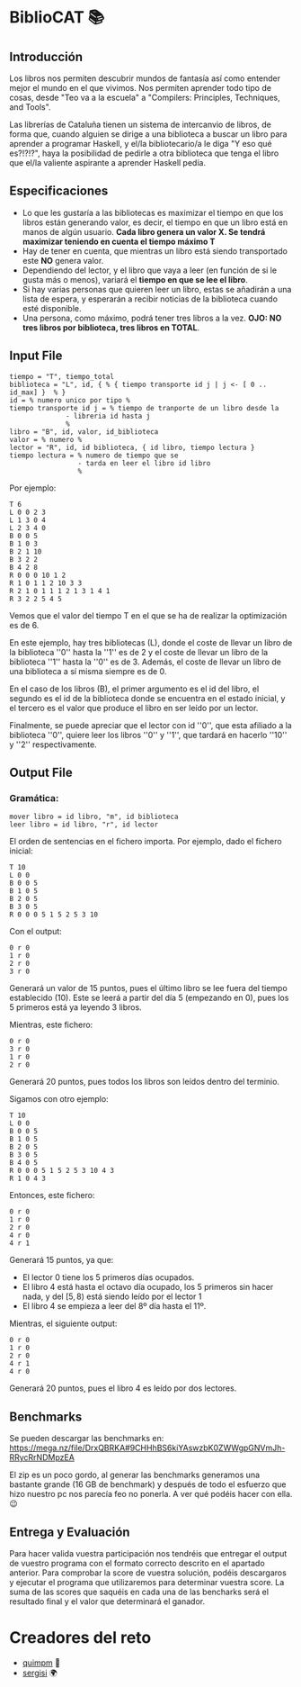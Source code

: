 # BiblioCAT :books:

## Introducción
Los libros nos permiten descubrir mundos de fantasía así como entender mejor el mundo en el que vivimos. Nos permiten aprender todo tipo de cosas, desde "Teo va a la escuela" a "Compilers: Principles, Techniques, and Tools".


Las librerías de Cataluña tienen un sistema de intercanvio de libros, de forma que, cuando alguien se dirige a una biblioteca a buscar un libro para aprender a programar Haskell, y el/la bibliotecario/a le diga "Y eso qué es?!?!?", haya la posibilidad de pedirle a otra biblioteca que tenga el libro que el/la valiente aspirante a aprender Haskell pedía.


## Especificaciones
* Lo que les gustaría a las bibliotecas es maximizar el tiempo en que los libros están generando valor, es decir, el tiempo en que un libro está en manos de algún usuario. **Cada libro genera un valor X. Se tendrá maximizar teniendo en cuenta el tiempo máximo T**
* Hay de tener en cuenta, que mientras un libro está siendo transportado este **NO** genera valor. 
* Dependiendo del lector, y el libro que vaya a leer (en función de si le gusta más o menos), variará el **tiempo  en que se lee el libro**.
* Si hay varias personas que quieren leer un libro, estas se añadirán a una lista de espera, y esperarán a recibir noticias de la biblioteca cuando esté disponible.
* Una persona, como máximo, podrá tener tres libros a la vez. **OJO: NO tres libros por biblioteca, tres libros en TOTAL**. 


## Input File
``` 
tiempo = "T", tiempo_total
biblioteca = "L", id, { % { tiempo transporte id j | j <- [ 0 .. id_max] }  % }
id = % numero unico por tipo %
tiempo transporte id j = % tiempo de tranporte de un libro desde la
              - libreria id hasta j
              %
libro = "B", id, valor, id_biblioteca
valor = % numero %
lector = "R", id, id biblioteca, { id libro, tiempo lectura }
tiempo lectura = % numero de tiempo que se
                 - tarda en leer el libro id libro
                 %
```

Por ejemplo:
```
T 6
L 0 0 2 3
L 1 3 0 4
L 2 3 4 0
B 0 0 5
B 1 0 3
B 2 1 10
B 3 2 2
B 4 2 8
R 0 0 0 10 1 2
R 1 0 1 1 2 10 3 3
R 2 1 0 1 1 1 2 1 3 1 4 1
R 3 2 2 5 4 5
```

Vemos que el valor del tiempo T en el que se ha de realizar la optimización es de 6.

En este ejemplo, hay tres bibliotecas (L), donde el coste de llevar un libro
de la biblioteca ''0'' hasta la ''1'' es de 2 y el coste de llevar
un libro de la biblioteca ''1'' hasta la ''0'' es de 3. Además, el coste de
llevar un libro de una biblioteca a sí misma siempre es de 0.


En el caso de los libros (B),  el primer argumento es el id del libro, 
el segundo es el id de la biblioteca donde se encuentra
en el estado inicial, y el tercero es el valor que produce el libro en
ser leído por un lector.


Finalmente, se puede apreciar que el lector con id ''0'', que esta afiliado
a la biblioteca ''0'', quiere leer los libros ''0'' y ''1'', que tardará en
hacerlo ''10'' y ''2'' respectivamente.

## Output File
### Gramática:
```
mover libro = id libro, "m", id biblioteca
leer libro = id libro, "r", id lector
```


El orden de sentencias en el fichero importa.
Por ejemplo, dado el fichero inicial:
```
T 10
L 0 0
B 0 0 5
B 1 0 5
B 2 0 5
B 3 0 5
R 0 0 0 5 1 5 2 5 3 10
```

Con el output:
```
0 r 0
1 r 0
2 r 0
3 r 0
```

Generará un valor de 15 puntos, pues el último
libro se lee fuera del tiempo establecido (10).
Este se leerá a partir del día 5 (empezando en 0),
pues los 5 primeros está ya leyendo 3 libros.


Mientras, este fichero:

```
0 r 0
3 r 0
1 r 0
2 r 0
```

Generará 20 puntos, pues todos los libros son leídos
dentro del terminio.


Sigamos con otro ejemplo:
```
T 10
L 0 0
B 0 0 5
B 1 0 5
B 2 0 5
B 3 0 5
B 4 0 5
R 0 0 0 5 1 5 2 5 3 10 4 3
R 1 0 4 3
```

Entonces, este fichero:
```
0 r 0
1 r 0
2 r 0
4 r 0
4 r 1
```
Generará 15 puntos, ya que:
+ El lector 0 tiene los 5 primeros días ocupados.
+ El libro 4 está hasta el octavo día ocupado, los
   5 primeros sin hacer nada, y del $[5, 8)$ está
   siendo leído por el lector 1
+ El libro 4 se empieza a leer del 8º día hasta el 11º.

Mientras, el siguiente output:
```
0 r 0
1 r 0
2 r 0
4 r 1
4 r 0
```
Generará 20 puntos, pues el libro 4 es leído por dos
lectores.


## Benchmarks
Se pueden descargar las benchmarks en: https://mega.nz/file/DrxQBRKA#9CHHhBS6kiYAswzbK0ZWWgpGNVmJh-RRycRrNDMpzEA


El zip es un poco gordo, al generar las benchmarks generamos una bastante grande (16 GB de benchmark) y después de todo el esfuerzo 
que hizo nuestro pc nos parecía feo no ponerla. A ver qué podéis hacer con ella. :wink:

## Entrega y Evaluación
Para hacer valida vuestra participación nos tendréis que entregar el output de vuestro programa con el formato correcto descrito en el apartado anterior. Para comprobar la score de vuestra solución, podéis descargaros y ejecutar el programa que utilizaremos para determinar vuestra score. 
La suma de las scores que saquéis en cada una de las bencharks será el resultado final y el valor que determinará el ganador.


# Creadores del reto
+ [quimpm](https://github.com/quimpm) :panda_face:
+ [sergisi](https://github.com/sergisi/) :earth_africa:
